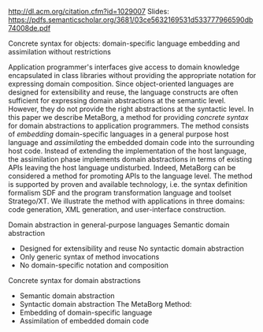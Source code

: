
http://dl.acm.org/citation.cfm?id=1029007
Slides: https://pdfs.semanticscholar.org/3681/03ce5632169531d533777966590db74008de.pdf

Concrete syntax for objects: domain-specific language embedding and assimilation without restrictions

Application programmer's interfaces give access to domain knowledge encapsulated in class libraries without providing the appropriate notation for expressing domain composition. Since object-oriented languages are designed for extensibility and reuse, the language constructs are often sufficient for expressing domain abstractions at the semantic level. However, they do not provide the right abstractions at the syntactic level. In this paper we describe MetaBorg, a method for providing <i>concrete syntax</i> for domain abstractions to application programmers. The method consists of <i>embedding</i> domain-specific languages in a general purpose host language and <i>assimilating</i> the embedded domain code into the surrounding host code. Instead of extending the implementation of the host language, the assimilation phase implements domain abstractions in terms of existing APIs leaving the host language undisturbed. Indeed, MetaBorg can be considered a method for promoting APIs to the language level. The method is supported by proven and available technology, i.e. the syntax definition formalism SDF and the program transformation language and toolset Stratego/XT. We illustrate the method with applications in three domains: code generation, XML generation, and user-interface construction.

Domain abstraction in general-purpose languages
Semantic domain abstraction
- Designed for extensibility and reuse
No syntactic domain abstraction
- Only generic syntax of method invocations
- No domain-specific notation and composition

Concrete syntax for domain abstractions
- Semantic domain abstraction
- Syntactic domain abstraction
The MetaBorg Method:
- Embedding of domain-specific language
- Assimilation of embedded domain code


